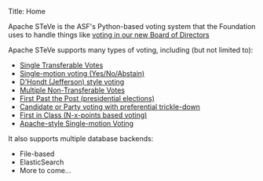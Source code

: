 Title: Home


Apache STeVe is the ASF's Python-based voting system that the
Foundation uses to handle things like
[voting in our new Board of Directors](https://www.apache.org/foundation/governance/meetings#boardvoting)


Apache STeVe supports many types of voting, including (but not limited to):

 * [Single Transferable Votes](vote_types.html#stv)
 * [Single-motion voting (Yes/No/Abstain)](vote_types.html#yna)
 * [D'Hondt (Jefferson) style voting](vote_types.html#dh)
 * [Multiple Non-Transferable Votes](vote_types.html#mntv)
 * [First Past the Post (presidential elections)](vote_types.html#fpp)
 * [Candidate or Party voting with preferential trickle-down](vote_types.html#cop)
 * [First in Class (N-x-points based voting)](vote_types.html#fic)
 * [Apache-style Single-motion Voting](vote_types.html#ap)


It also supports multiple database backends:

 * File-based
 * ElasticSearch
 * More to come...
